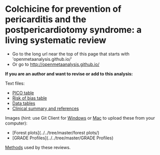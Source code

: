 Colchicine for prevention of pericarditis and the postpericardiotomy syndrome: a living systematic review
=================================

* Go to the long url near the top of this page that starts with 'openmetaanalysis.github.io/'
* Or go to http://openmetaanalysis.github.io/

**If you are an author and want to revise or add to this analysis:**

Text files:
* [PICO table](../../tree/gh-pages/tables/pico.xml)
* [Risk of bias table](../../tree/gh-pages/tables/bias.xml)
* [Data tables](../../tree/master/data)
* [Clinical summary and references](../../tree/gh-pages/index.html)

Images (hint: use Git Client for [Windows](https://windows.github.com/) or [Mac](https://mac.github.com/) to upload these from your computer):
* [Forest plots](../../tree/master/forest plots/)
* [GRADE Profiles](../../tree/master/GRADE Profiles)

[Methods](https://github.com/openMetaAnalysis/_Methods/blob/master/README.md) used by these reviews.

